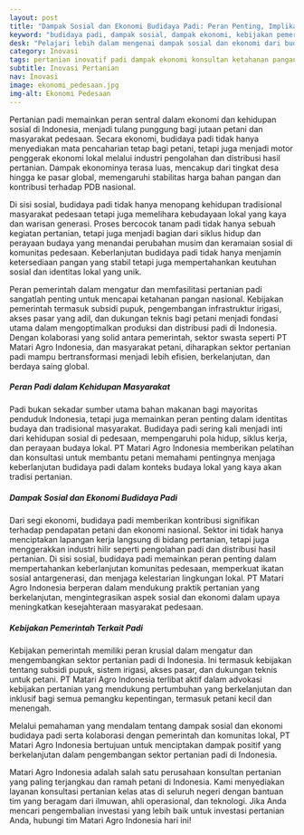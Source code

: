 ```yaml
---
layout: post
title: "Dampak Sosial dan Ekonomi Budidaya Padi: Peran Penting, Implikasi Sosial, dan Kebijakan Pemerintah"
keyword: "budidaya padi, dampak sosial, dampak ekonomi, kebijakan pemerintah, pertanian padi, konsultan pertanian, pelatihan pertanian terpadu, PT Matari Agro Indonesia"
desk: "Pelajari lebih dalam mengenai dampak sosial dan ekonomi dari budidaya padi, serta kebijakan pemerintah terkait di Indonesia."
category: Inovasi
tags: pertanian inovatif padi dampak ekonomi konsultan ketahanan pangan
subtitle: Inovasi Pertanian
nav: Inovasi
image: ekonomi_pedesaan.jpg
img-alt: Ekonomi Pedesaan
---
```


Pertanian padi memainkan peran sentral dalam ekonomi dan kehidupan sosial di Indonesia, menjadi tulang punggung bagi jutaan petani dan masyarakat pedesaan. Secara ekonomi, budidaya padi tidak hanya menyediakan mata pencaharian tetap bagi petani, tetapi juga menjadi motor penggerak ekonomi lokal melalui industri pengolahan dan distribusi hasil pertanian. Dampak ekonominya terasa luas, mencakup dari tingkat desa hingga ke pasar global, memengaruhi stabilitas harga bahan pangan dan kontribusi terhadap PDB nasional.

Di sisi sosial, budidaya padi tidak hanya menopang kehidupan tradisional masyarakat pedesaan tetapi juga memelihara kebudayaan lokal yang kaya dan warisan generasi. Proses bercocok tanam padi tidak hanya sebuah kegiatan pertanian, tetapi juga menjadi bagian dari siklus hidup dan perayaan budaya yang menandai perubahan musim dan keramaian sosial di komunitas pedesaan. Keberlanjutan budidaya padi tidak hanya menjamin ketersediaan pangan yang stabil tetapi juga mempertahankan keutuhan sosial dan identitas lokal yang unik.

Peran pemerintah dalam mengatur dan memfasilitasi pertanian padi sangatlah penting untuk mencapai ketahanan pangan nasional. Kebijakan pemerintah termasuk subsidi pupuk, pengembangan infrastruktur irigasi, akses pasar yang adil, dan dukungan teknis bagi petani menjadi fondasi utama dalam mengoptimalkan produksi dan distribusi padi di Indonesia. Dengan kolaborasi yang solid antara pemerintah, sektor swasta seperti PT Matari Agro Indonesia, dan masyarakat petani, diharapkan sektor pertanian padi mampu bertransformasi menjadi lebih efisien, berkelanjutan, dan berdaya saing global.

##### Peran Padi dalam Kehidupan Masyarakat
Padi bukan sekadar sumber utama bahan makanan bagi mayoritas penduduk Indonesia, tetapi juga memainkan peran penting dalam identitas budaya dan tradisional masyarakat. Budidaya padi sering kali menjadi inti dari kehidupan sosial di pedesaan, mempengaruhi pola hidup, siklus kerja, dan perayaan budaya lokal. PT Matari Agro Indonesia memberikan pelatihan dan konsultasi untuk membantu petani memahami pentingnya menjaga keberlanjutan budidaya padi dalam konteks budaya lokal yang kaya akan tradisi pertanian.

##### Dampak Sosial dan Ekonomi Budidaya Padi
Dari segi ekonomi, budidaya padi memberikan kontribusi signifikan terhadap pendapatan petani dan ekonomi nasional. Sektor ini tidak hanya menciptakan lapangan kerja langsung di bidang pertanian, tetapi juga menggerakkan industri hilir seperti pengolahan padi dan distribusi hasil pertanian. Di sisi sosial, budidaya padi memainkan peran penting dalam mempertahankan keberlanjutan komunitas pedesaan, memperkuat ikatan sosial antargenerasi, dan menjaga kelestarian lingkungan lokal. PT Matari Agro Indonesia berperan dalam mendukung praktik pertanian yang berkelanjutan, mengintegrasikan aspek sosial dan ekonomi dalam upaya meningkatkan kesejahteraan masyarakat pedesaan.

##### Kebijakan Pemerintah Terkait Padi
Kebijakan pemerintah memiliki peran krusial dalam mengatur dan mengembangkan sektor pertanian padi di Indonesia. Ini termasuk kebijakan tentang subsidi pupuk, sistem irigasi, akses pasar, dan dukungan teknis untuk petani. PT Matari Agro Indonesia terlibat aktif dalam advokasi kebijakan pertanian yang mendukung pertumbuhan yang berkelanjutan dan inklusif bagi semua pemangku kepentingan, termasuk petani kecil dan menengah.

Melalui pemahaman yang mendalam tentang dampak sosial dan ekonomi budidaya padi serta kolaborasi dengan pemerintah dan komunitas lokal, PT Matari Agro Indonesia bertujuan untuk menciptakan dampak positif yang berkelanjutan dalam pengembangan sektor pertanian padi di Indonesia.

Matari Agro Indonesia adalah salah satu perusahaan konsultan pertanian yang paling terjangkau dan ramah petani di Indonesia. Kami menyediakan layanan konsultasi pertanian kelas atas di seluruh negeri dengan bantuan tim yang beragam dari ilmuwan, ahli operasional, dan teknologi. Jika Anda mencari pengembalian investasi yang lebih baik untuk investasi pertanian Anda, hubungi tim Matari Agro Indonesia hari ini!

